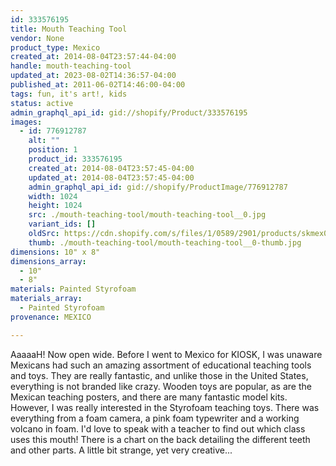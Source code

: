 ```yaml
---
id: 333576195
title: Mouth Teaching Tool
vendor: None
product_type: Mexico
created_at: 2014-08-04T23:57:44-04:00
handle: mouth-teaching-tool
updated_at: 2023-08-02T14:36:57-04:00
published_at: 2011-06-02T14:46:00-04:00
tags: fun, it's art!, kids
status: active
admin_graphql_api_id: gid://shopify/Product/333576195
images:
  - id: 776912787
    alt: ""
    position: 1
    product_id: 333576195
    created_at: 2014-08-04T23:57:45-04:00
    updated_at: 2014-08-04T23:57:45-04:00
    admin_graphql_api_id: gid://shopify/ProductImage/776912787
    width: 1024
    height: 1024
    src: ./mouth-teaching-tool/mouth-teaching-tool__0.jpg
    variant_ids: []
    oldSrc: https://cdn.shopify.com/s/files/1/0589/2901/products/skmex0063.tif_1.jpeg?v=1407211065
    thumb: ./mouth-teaching-tool/mouth-teaching-tool__0-thumb.jpg
dimensions: 10" x 8"
dimensions_array:
  - 10"
  - 8"
materials: Painted Styrofoam
materials_array:
  - Painted Styrofoam
provenance: MEXICO

---
```


AaaaaH! Now open wide. Before I went to Mexico for KIOSK, I was unaware Mexicans had such an amazing assortment of educational teaching tools and toys. They are really fantastic, and unlike those in the United States, everything is not branded like crazy. Wooden toys are popular, as are the Mexican teaching posters, and there are many fantastic model kits. However, I was really interested in the Styrofoam teaching toys. There was everything from a foam camera, a pink foam typewriter and a working volcano in foam. I'd love to speak with a teacher to find out which class uses this mouth! There is a chart on the back detailing the different teeth and other parts. A little bit strange, yet very creative...